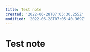 ```yaml
---
title: Test note
created: '2022-06-28T07:05:30.255Z'
modified: '2022-06-28T07:05:40.369Z'
---
```


# Test note


